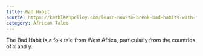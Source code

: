 ```yaml
---
title: Bad Habit
source: https://kathleenpelley.com/learn-how-to-break-bad-habits-with-this-fun-folktale-storytelling-podcast-for-kids-monkeys-and-rabbits-bad-habitsbonus/
category: African Tales
---
```

The Bad Habit is a folk tale from West Africa, particularly from the countries of x and y.
